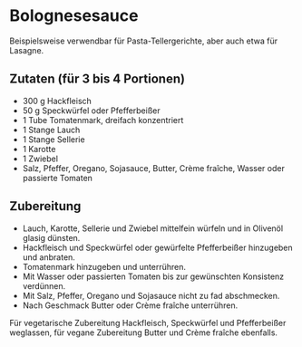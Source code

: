 # Bolognesesauce

Beispielsweise verwendbar für Pasta-Tellergerichte, aber auch etwa für
Lasagne.

## Zutaten (für 3 bis 4 Portionen)

 + 300 g Hackfleisch
 + 50 g Speckwürfel oder Pfefferbeißer
 + 1 Tube Tomatenmark, dreifach konzentriert
 + 1 Stange Lauch
 + 1 Stange Sellerie
 + 1 Karotte
 + 1 Zwiebel
 + Salz, Pfeffer, Oregano, Sojasauce, Butter, Crème fraîche, Wasser oder
   passierte Tomaten

## Zubereitung

 + Lauch, Karotte, Sellerie und Zwiebel mittelfein würfeln und in Olivenöl
   glasig dünsten.
 + Hackfleisch und Speckwürfel oder gewürfelte Pfefferbeißer hinzugeben und
   anbraten.
 + Tomatenmark hinzugeben und unterrühren.
 + Mit Wasser oder passierten Tomaten bis zur gewünschten Konsistenz
   verdünnen.
 + Mit Salz, Pfeffer, Oregano und Sojasauce nicht zu fad abschmecken.
 + Nach Geschmack Butter oder Crème fraîche unterrühren.

Für vegetarische Zubereitung Hackfleisch, Speckwürfel und Pfefferbeißer
weglassen, für vegane Zubereitung Butter und Crème fraîche ebenfalls.
